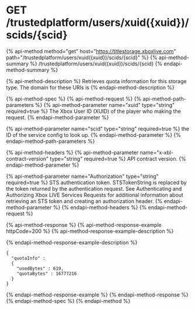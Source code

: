 # GET /trustedplatform/users/xuid\({xuid}\)/scids/{scid}

{% api-method method="get" host="https://titlestorage.xboxlive.com" path="/trustedplatform/users/xuid\({xuid}\)/scids/{scid}" %}
{% api-method-summary %}
/trustedplatform/users/xuid\({xuid}\)/scids/{scid}
{% endapi-method-summary %}

{% api-method-description %}
Retrieves quota information for this storage type. The domain for these URIs is
{% endapi-method-description %}

{% api-method-spec %}
{% api-method-request %}
{% api-method-path-parameters %}
{% api-method-parameter name="xuid" type="string" required=true %}
The Xbox User ID \(XUID\) of the player who making the request.
{% endapi-method-parameter %}

{% api-method-parameter name="scid" type="string" required=true %}
the ID of the service config to look up.
{% endapi-method-parameter %}
{% endapi-method-path-parameters %}

{% api-method-headers %}
{% api-method-parameter name="x-xbl-contract-version" type="string" required=true %}
API contract version.
{% endapi-method-parameter %}

{% api-method-parameter name="Authorization" type="string" required=true %}
STS authentication token. STSTokenString is replaced by the token returned by the authentication request. See Authenticating and Authorizing Xbox LIVE Services Requests for additional information about retrieving an STS token and creating an authorization header.
{% endapi-method-parameter %}
{% endapi-method-headers %}
{% endapi-method-request %}

{% api-method-response %}
{% api-method-response-example httpCode=200 %}
{% api-method-response-example-description %}

{% endapi-method-response-example-description %}

```text
{
  "quotaInfo" :
  {
    "usedBytes" : 619,
    "quotaBytes" : 16777216
  }
}
```
{% endapi-method-response-example %}
{% endapi-method-response %}
{% endapi-method-spec %}
{% endapi-method %}

